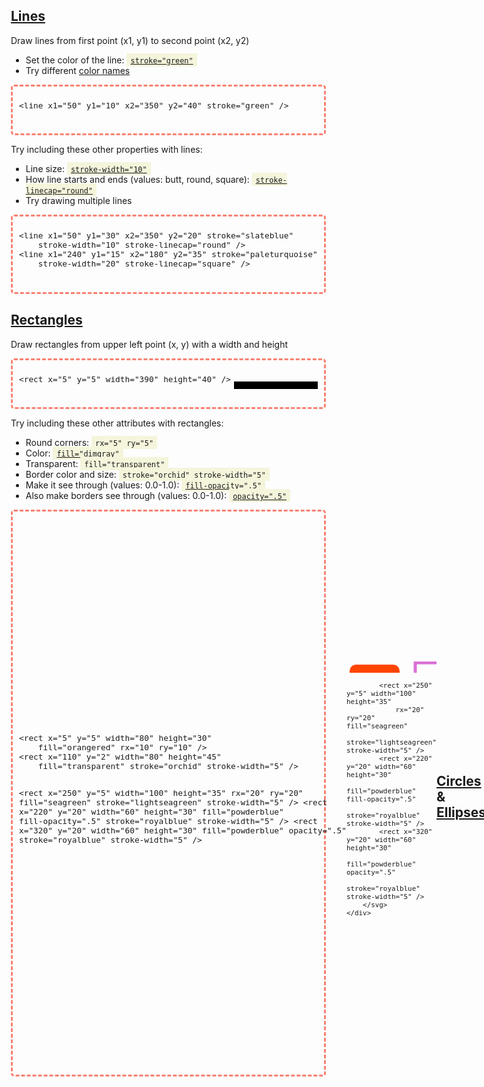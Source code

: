 
<link rel="stylesheet" href="tufte.css"/>
<style>
body {
    padding-left: 0 !important;
}
.content {
    display: flex;
    align-items: center;
    justify-content: space-evenly;
    border: 3px dashed salmon;
    border-radius: 5px;
    padding: 10px;
}
pre {
    font-size: .8rem;
}
.code {
    background-color: beige;
    padding: 2px 6px;
}
</style>

[Lines](https://developer.mozilla.org/en-US/docs/Web/SVG/Element/line)
-------

Draw lines from first point (x1, y1) to second point (x2, y2)

- Set the color of the line: <span class="code">[`stroke="green"`](https://developer.mozilla.org/en-US/docs/Web/SVG/Attribute/stroke)</span>
- Try different [color names](https://upload.wikimedia.org/wikipedia/commons/2/2b/SVG_Recognized_color_keyword_names.svg)

<div class="content">
    <div>
        <pre>
&lt;line x1="50" y1="10" x2="350" y2="40" stroke="green" /&gt;
        </pre>
    </div>
    <div>
        <svg width="400" height="50">
            <line x1="50" y1="10" x2="350" y2="40" stroke="green" />
        </svg>
    </div>
</div>


Try including these other properties with lines:

- Line size: <span class="code">[`stroke-width="10"`](https://developer.mozilla.org/en-US/docs/Web/SVG/Attribute/stroke-width)</span>
- How line starts and ends (values: butt, round, square): <span class="code">[`stroke-linecap="round"`](https://developer.mozilla.org/en-US/docs/Web/SVG/Attribute/stroke-linecap)</span>
- Try drawing multiple lines

<div class="content">
    <div>
        <pre>
&lt;line x1="50" y1="30" x2="350" y2="20" stroke="slateblue"
    stroke-width="10" stroke-linecap="round" /&gt;
&lt;line x1="240" y1="15" x2="180" y2="35" stroke="paleturquoise"
    stroke-width="20" stroke-linecap="square" /&gt;
        </pre>
    </div>
    <div>
        <svg width="400" height="50">
            <line x1="50" y1="30" x2="350" y2="20" stroke="slateblue"
                stroke-width="10" stroke-linecap="round" />
            <line x1="210" y1="15" x2="190" y2="35" stroke="paleturquoise"
                stroke-width="20" stroke-linecap="square" />
        </svg>
    </div>
</div>



[Rectangles](https://developer.mozilla.org/en-US/docs/Web/SVG/Element/rect)
-----------

Draw rectangles from upper left point (x, y) with a width and height

<div class="content">
    <div>
        <pre>
&lt;rect x="5" y="5" width="390" height="40" /&gt;
        </pre>
    </div>
    <div>
        <svg width="400" height="50">
            <rect x="5" y="5" width="390" height="40" />
        </svg>
    </div>
</div>

Try including these other attributes with rectangles:

- Round corners: <span class="code">`rx="5" ry="5"`</span>
- Color: <span class="code">[`fill="dimgray"`](https://developer.mozilla.org/en-US/docs/Web/SVG/Attribute/fill)</span>
- Transparent: <span class="code">`fill="transparent"`</span>
- Border color and size: <span class="code">`stroke="orchid" stroke-width="5"`</span>
- Make it see through (values: 0.0-1.0): <span class="code">[`fill-opacity=".5"`](https://developer.mozilla.org/en-US/docs/Web/SVG/Attribute/fill-opacity)</span>
- Also make borders see through (values: 0.0-1.0): <span class="code">[`opacity=".5"`](https://developer.mozilla.org/en-US/docs/Web/SVG/Attribute/opacity)</span>

<div class="content">
    <div>
        <pre>
&lt;rect x="5" y="5" width="80" height="30"
    fill="orangered" rx="10" ry="10" /&gt;
&lt;rect x="110" y="2" width="80" height="45"
    fill="transparent" stroke="orchid" stroke-width="5" /&gt;

&lt;rect x="250" y="5" width="100" height="35"
    rx="20" ry="20" fill="seagreen"
    stroke="lightseagreen" stroke-width="5" /&gt;
&lt;rect x="220" y="20" width="60" height="30"
    fill="powderblue" fill-opacity=".5"
    stroke="royalblue" stroke-width="5" /&gt;
&lt;rect x="320" y="20" width="60" height="30"
    fill="powderblue" opacity=".5"
    stroke="royalblue" stroke-width="5" /&gt;
        </pre>
    </div>
    <div>
        <svg width="400" height="50">
            <rect x="5" y="5" width="80" height="30"
                fill="orangered" rx="10" ry="10" />
            <rect x="110" y="2" width="80" height="45"
                fill="transparent" stroke="orchid" stroke-width="5" />

            <rect x="250" y="5" width="100" height="35"
                rx="20" ry="20" fill="seagreen"
                stroke="lightseagreen" stroke-width="5" />
            <rect x="220" y="20" width="60" height="30"
                fill="powderblue" fill-opacity=".5"
                stroke="royalblue" stroke-width="5" />
            <rect x="320" y="20" width="60" height="30"
                fill="powderblue" opacity=".5"
                stroke="royalblue" stroke-width="5" />
        </svg>
    </div>
</div>




[Circles](https://developer.mozilla.org/en-US/docs/Web/SVG/Element/circle) & [Ellipses](https://developer.mozilla.org/en-US/docs/Web/SVG/Element/ellipse)
---------

Draw circles at a point (cx, cy) with a radius

<div class="content">
    <div>
        <pre>
&lt;circle cx="200" cy="25" r="20" fill="yellow" /&gt;
        </pre>
    </div>
    <div>
        <svg width="400" height="50">
            <circle cx="200" cy="25" r="20" fill="yellow" />
        </svg>
    </div>
</div>

Draw ellipses at a point (cx, cy) with a both a vertical and horizontal radius (rx, ry)

<div class="content">
    <div>
        <pre>
&lt;ellipse cx="200" cy="25" rx="50" ry="20" fill="greenyellow" /&gt;
        </pre>
    </div>
    <div>
        <svg width="400" height="50">
            <ellipse cx="200" cy="25" rx="50" ry="20" fill="greenyellow" />
        </svg>
    </div>
</div>

Try using the other attributes you learned with rectangles

<div class="content">
    <div>
        <pre>
&lt;circle cx="200" cy="50" r="40"
    fill="transparent" stroke="lavender" stroke-width="3"/&gt;
&lt;ellipse cx="200" cy="50" rx="40" ry="15"
    fill="transparent" stroke="lavender" stroke-width="3"/&gt;
        </pre>
    </div>
    <div>
        <svg width="400" height="100">
            <circle cx="200" cy="50" r="40" stroke="lavender" fill="transparent" stroke-width="3"/>
            <ellipse cx="200" cy="50" rx="40" ry="15" stroke="lavender" fill="transparent" stroke-width="3"/>
        </svg>
    </div>
</div>


[Text](https://developer.mozilla.org/en-US/docs/Web/SVG/Element/text)
------

Add text to images at the point (x, y)

<div class="content">
    <div>
        <pre>
&lt;text x="20" y="40" font-size="25" &gt;
    Let it snow, let it snow, let it snow!
&lt;/text&gt;
        </pre>
    </div>
    <div>
        <svg width="400" height="50">
            <text x="20" y="40" font-size="25">
                Let it snow, let it snow, let it snow!
            </text>
        </svg>
    </div>
</div>

Try including these other attributes with text:

- Stretch text to a length: <span class="code">[`textLength="300"`](https://developer.mozilla.org/en-US/docs/Web/SVG/Attribute/textLength)</span>
- Change how text stretches (values: spacing, spacingAndGlyphs): <span class="code">[`lengthAdjust="spacing"`](https://developer.mozilla.org/en-US/docs/Web/SVG/Attribute/lengthAdjust)</span>
- Rotate the text: <span class="code">[`rotate="10"`](https://developer.mozilla.org/en-US/docs/Web/SVG/Attribute/rotate)</span>

<div class="content">
    <div>
        <pre>
&lt;text x="0" y="20" font-size="25"
    textLength="300" lengthAdjust="spacing"&gt;
    Let it snow!
&lt;/text&gt;
&lt;text x="0" y="60" font-size="25"
    textLength="300" lengthAdjust="spacingAndGlyphs"&gt;
    Let it snow!
&lt;/text&gt;
&lt;text x="20" y="100" font-size="25"
    textLength="300" lengthAdjust="spacing"
    rotate="-90"&gt;
    Let it snow!
&lt;/text&gt;
        </pre>
    </div>
    <div>
        <svg width="400" height="120">
            <text x="0" y="20" font-size="25"
                textLength="300" lengthAdjust="spacing">
                Let it snow!
            </text>
            <text x="0" y="60" font-size="25"
                textLength="300" lengthAdjust="spacingAndGlyphs">
                Let it snow!
            </text>
            <text x="20" y="100" font-size="25"
                textLength="300" lengthAdjust="spacing"
                rotate="-90">
                Let it snow!
            </text>
        </svg>
    </div>
</div>

Try using the other attributes you've learned

<div class="content">
    <div>
        <pre>
&lt;text x="20" y="40" font-size="45"
    textLength="300" rotate="5"
    fill="transparent" stroke="plum" stroke-width="2"&gt;
    Let it snow!
&lt;/text&gt;
        </pre>
    </div>
    <div>
        <svg width="400" height="50">
            <text x="20" y="40" font-size="45"
                textLength="300" rotate="5"
                fill="transparent" stroke="plum" stroke-width="2">
                Let it snow!
            </text>
        </svg>
    </div>
</div>

[Transform](https://developer.mozilla.org/en-US/docs/Web/SVG/Attribute/transform)
-----------

translate

<div class="content">
    <div>
        <pre>
            &lt;rect x="100" y="30" width="60" height="40"
                fill="pink" /&gt;
            &lt;rect x="100" y="30" width="60" height="40"
                fill="mediumvioletred" fill-opacity=".8"
                transform="translate(10 10)" /&gt;
        </pre>
    </div>
    <div>
        <svg width="400" height="100" >
            <rect x="100" y="30" width="60" height="40"
                fill="pink" />
            <rect x="100" y="30" width="60" height="40"
                fill="mediumvioletred" fill-opacity=".8"
                transform="translate(10 10)" />
        </svg>
    </div>
</div>

Scale, but have to adjust position

<div class="content">
    <div>
        <pre>
            &lt;rect x="100" y="30" width="60" height="40"
                fill="pink" /&gt;
            &lt;rect x="55" y="20" width="60" height="40"
                fill="mediumvioletred" fill-opacity=".8"
                transform="scale(2 2)" /&gt;
        </pre>
    </div>
    <div>
        <svg width="400" height="100" >
            <rect x="100" y="30" width="60" height="40"
                fill="pink" />
            <rect x="55" y="20" width="60" height="40"
                fill="mediumvioletred" fill-opacity=".8"
                transform="scale(2 2)" />
        </svg>
    </div>
</div>

Use translate and scale so you don't have to adjust

<div class="content">
    <div>
        <pre>
            &lt;rect x="100" y="30" width="60" height="40"
                fill="pink" /&gt;
            &lt;rect x="0" y="0" width="60" height="40"
                fill="mediumvioletred" fill-opacity=".8"
                transform="translate(110 40) scale(2 2)" /&gt;
        </pre>
    </div>
    <div>
        <svg width="400" height="100" >
            <rect x="100" y="30" width="60" height="40"
                fill="pink" />
            <rect x="0" y="0" width="60" height="40"
                fill="mediumvioletred" fill-opacity=".8"
                transform="translate(110 40) scale(2 2)" />
        </svg>
    </div>
</div>

rotate

<div class="content">
    <div>
        <pre>
            &lt;rect x="100" y="30" width="60" height="40"
                fill="pink" /&gt;
            &lt;rect x="100" y="30" width="60" height="40"
                fill="mediumvioletred" fill-opacity=".8"
                transform="rotate(45 100 30)" /&gt;
        </pre>
    </div>
    <div>
        <svg width="400" height="100" >
            <rect x="100" y="30" width="60" height="40"
                fill="pink" />
            <rect x="100" y="30" width="60" height="40"
                fill="mediumvioletred" fill-opacity=".8"
                transform="rotate(45 100 30)" />
        </svg>
    </div>
</div>

skewX skewY

<div class="content">
    <div>
        <pre>
            &lt;rect x="10" y="10" width="60" height="40"
                fill="pink" /&gt;
            &lt;rect x="0" y="0" width="60" height="40"
                fill="mediumvioletred" fill-opacity=".8"
                transform="translate(20 20) skewX(10)" /&gt;

            &lt;rect x="100" y="10" width="60" height="40"
                fill="pink" /&gt;
            &lt;rect x="0" y="0" width="60" height="40"
                fill="mediumvioletred" fill-opacity=".8"
                transform="translate(110 20) skewY(10)" /&gt;

            &lt;rect x="200" y="10" width="60" height="40"
                fill="pink" /&gt;
            &lt;rect x="0" y="0" width="60" height="40"
                fill="mediumvioletred" fill-opacity=".8"
                transform="translate(210 20) skewX(10) skewY(10)" /&gt;
        </pre>
    </div>
    <div>
        <svg width="400" height="100" >
            <rect x="10" y="10" width="60" height="40"
                fill="pink" />
            <rect x="0" y="0" width="60" height="40"
                fill="mediumvioletred" fill-opacity=".8"
                transform="translate(20 20) skewX(10)" />

            <rect x="100" y="10" width="60" height="40"
            fill="pink" />
            <rect x="0" y="0" width="60" height="40"
                fill="mediumvioletred" fill-opacity=".8"
                transform="translate(110 20) skewY(10)" />

            <rect x="200" y="10" width="60" height="40"
                fill="pink" />
            <rect x="0" y="0" width="60" height="40"
                fill="mediumvioletred" fill-opacity=".8"
                transform="translate(210 20) skewX(10) skewY(10)" />
        </svg>
    </div>
</div>


[Animation](https://developer.mozilla.org/en-US/docs/Web/SVG/Element/animateTransform)
-----------

Animate property: width

<div class="content">
    <div>
        <pre>
          &lt;rect x="100" y="10" width="100" height="50" fill="aliceblue" &gt;
            &lt;animate 
              attributeName="width"
              from="100" to="150"
              dur="3s"
              repeatCount="indefinite" /&gt;
          &lt;/rect&gt;
        </pre>
    </div>
    <div>
        <svg width="400" height="100" >
          <rect x="100" y="10" width="100" height="50" fill="aliceblue" >
            <animate 
              attributeName="width"
              from="100" to="150"
              dur="3s"
              repeatCount="indefinite" />
          </rect>
        </svg>
    </div>
</div>

Multiple animation properties

<div class="content">
    <div>
        <pre>
          &lt;rect x="100" y="10" width="100" height="50" fill="aliceblue" &gt;
            &lt;animate 
              attributeName="width"
              from="150" to="0"
              dur="3s"
              repeatCount="indefinite" /&gt;
            &lt;animate 
              attributeName="height"
              from="0" to="50"
              dur="3s"
              repeatCount="indefinite" /&gt;
          &lt;/rect&gt;
        </pre>
    </div>
    <div>
        <svg width="400" height="100" >
          <rect x="100" y="10" width="100" height="50" fill="aliceblue" >
            <animate 
              attributeName="width"
              from="150" to="0"
              dur="3s"
              repeatCount="indefinite" />
            <animate 
              attributeName="height"
              from="0" to="50"
              dur="3s"
              repeatCount="indefinite" />
          </rect>
        </svg>
    </div>
</div>

Move an item from one location to another and have the movement occur over a length of time.
The type of movement we will perform is called `translate`. We will tell the animation what
point to begin, `from`, where to end, `to` and the number of seconds, `dur`, for it to take.

- Begin: <span class="code">[`from="50 0"`](https://developer.mozilla.org/en-US/docs/Web/SVG/Attribute/from)</span>
- End: <span class="code">[`to="200 0"`](https://developer.mozilla.org/en-US/docs/Web/SVG/Attribute/to)</span>
- How long: <span class="code">[`dur="10s"`](https://developer.mozilla.org/en-US/docs/Web/SVG/Attribute/dur)</span>
- How many times to perform the animation: <span class="code">[`repeatCount="indefinite"`](https://developer.mozilla.org/en-US/docs/Web/SVG/Attribute/repeatCount)</span>

<div class="content">
    <div>
        <pre>
&lt;circle cx="50" cy="25" r="20" fill="yellow"&gt;
    &lt;animateTransform attributeName="transform"
        type="translate"
        from="50 0"
        to="200 0"
        dur="10s"
        repeatCount="indefinite" /&gt;
&lt;/circle&gt;
        </pre>
    </div>
    <div>
        <svg width="400" height="50">
            <circle cx="50" cy="25" r="20" fill="yellow">
                <animateTransform attributeName="transform"
                    type="translate"
                    from="50 0"
                    to="200 0"
                    dur="10s"
                    repeatCount="indefinite" />
            </circle>
        </svg>
    </div>
</div>


Rotate:

<div class="content">
    <div>
        <pre>
            &lt;rect x="100" y="30" width="60" height="40" fill="indigo"&gt;
                &lt;animateTransform attributeName="transform"
                    type="rotate"
                    dur="10s"
                    from="0 130 50"
                    to="360 130 50"
                    repeatCount="indefinite" /&gt;
            &lt;/rect&gt;
        </pre>
    </div>
    <div>
        <svg width="400" height="100" >
            <rect x="100" y="30" width="60" height="40" fill="indigo">
                <animateTransform attributeName="transform"
                    type="rotate"
                    dur="10s"
                    from="0 130 50"
                    to="360 130 50"
                    repeatCount="indefinite" />
            </rect>
        </svg>
    </div>
</div>

Scale:

<div class="content">
    <div>
        <pre>
            &lt;circle cx="0" cy="0" r="20" fill="deeppink" transform="translate(100 50)"&gt;
                &lt;animateTransform attributeName="transform"
                    type="scale"
                    additive="sum"
                    dur="3s"
                    from=".5 .5"
                    to="2 2"
                    repeatCount="indefinite" /&gt;
            &lt;/circle&gt;
        </pre>
    </div>
    <div>
        <svg width="400" height="100" >
            <circle cx="0" cy="0" r="20" fill="deeppink" transform="translate(100 50)">
                <animateTransform attributeName="transform"
                    type="scale"
                    additive="sum"
                    dur="3s"
                    from=".5 .5"
                    to="2 2"
                    repeatCount="indefinite" />
            </circle>
        </svg>
    </div>
</div>


[Polygon](https://developer.mozilla.org/en-US/docs/Web/SVG/Element/polygon)
---------

Straight lines

<div class="content">
    <div>
        <pre>
            &lt;polygon
                points="100 20 200 90 300 50 200 0"
                fill="orange" /&gt;
        </pre>
    </div>
    <div>
        <svg width="400" height="100" >
            <polygon
                points="100 20 200 90 300 50 200 0"
                fill="orange" />
        </svg>
    </div>
</div>

Complex

<div class="content">
    <div>
        <pre>
            &lt;polygon
                points="100 50 130 100 180 60 220 80 300 50 220 20 180 40 130 0"
                fill="paleturquoise" /&gt;
        </pre>
    </div>
    <div>
        <svg width="400" height="100" >
            <polygon
                points="100 50 130 100 180 60 220 80 300 50 220 20 180 40 130 0"
                fill="paleturquoise" />
        </svg>
    </div>
</div>

Combine with transform

<div class="content">
    <div>
        <pre>
            &lt;polygon
                points="0 50 30 100 80 60 120 80 200 50 120 20 80 40 30 0"
                fill="paleturquoise"
                transform="translate(200 0) rotate(90)" /&gt;
        </pre>
    </div>
    <div>
        <svg width="400" height="200" >
            <polygon
                points="0 50 30 100 80 60 120 80 200 50 120 20 80 40 30 0"
                fill="paleturquoise"
                transform="translate(200 0) rotate(90)" />
        </svg>
    </div>
</div>



Gradients
---------

### [Linear](https://developer.mozilla.org/en-US/docs/Web/SVG/Element/linearGradient) ###

Offset: where it stops being a pure color. So 98% is the transition area.

<div class="content">
    <div>
        <pre>
            &lt;defs&gt;
                &lt;linearGradient id="NoBlur"&gt;
                    &lt;stop offset="50%" stop-color="darkblue"/&gt;
                    &lt;stop offset="50%" stop-color="deepskyblue"/&gt;
                &lt;/linearGradient&gt;
                &lt;linearGradient id="Blur"&gt;
                    &lt;stop offset="0%" stop-color="darkblue"/&gt;
                    &lt;stop offset="100%" stop-color="deepskyblue"/&gt;
                &lt;/linearGradient&gt;
                &lt;linearGradient id="MultiBlur"&gt;
                    &lt;stop offset="0%" stop-color="darkblue"/&gt;
                    &lt;stop offset="50%" stop-color="dodgerblue"/&gt;
                    &lt;stop offset="100%" stop-color="deepskyblue"/&gt;
                &lt;/linearGradient&gt;
            &lt;/defs&gt;

            &lt;rect x="0" y="0" width="150" height="100"
                fill="url(#NoBlur)"/&gt;
            &lt;rect x="150" y="0" width="150" height="100"
                fill="url(#Blur)"/&gt;
            &lt;rect x="300" y="0" width="150" height="100"
                fill="url(#MultiBlur)"/&gt;
        </pre>
    </div>
    <div>
        <svg width="450" height="100" >
            <defs>
                <linearGradient id="NoBlur">
                    <stop offset="50%" stop-color="darkblue"/>
                    <stop offset="50%" stop-color="deepskyblue"/>
                </linearGradient>
                <linearGradient id="Blur">
                    <stop offset="0%" stop-color="darkblue"/>
                    <stop offset="100%" stop-color="deepskyblue"/>
                </linearGradient>
                <linearGradient id="MultiBlur">
                    <stop offset="0%" stop-color="darkblue"/>
                    <stop offset="50%" stop-color="dodgerblue"/>
                    <stop offset="100%" stop-color="deepskyblue"/>
                </linearGradient>
            </defs>

            <rect x="0" y="0" width="150" height="100"
                fill="url(#NoBlur)"/>
            <rect x="150" y="0" width="150" height="100"
                fill="url(#Blur)"/>
            <rect x="300" y="0" width="150" height="100"
                fill="url(#MultiBlur)"/>
        </svg>
    </div>
</div>

Can't reuse ids

<div class="content">
    <div>
        <pre>
            &lt;defs&gt;
                &lt;linearGradient id="CornerBlur" x1="0" y1="0" x2="1" y2="1"&gt;
                    &lt;stop offset="0%" stop-color="darkblue"/&gt;
                    &lt;stop offset="100%" stop-color="deepskyblue"/&gt;
                &lt;/linearGradient&gt;
                &lt;linearGradient id="CornerBlurReverse" x1="0" y1="1" x2="1" y2=".5"&gt;
                    &lt;stop offset="0%" stop-color="deepskyblue"/&gt;
                    &lt;stop offset="100%" stop-color="darkblue"/&gt;
                &lt;/linearGradient&gt;
            &lt;/defs&gt;

            &lt;rect x="0" y="0" width="200" height="100"
                fill="url(#CornerBlur)"/&gt;
            &lt;rect x="200" y="0" width="200" height="100"
                fill="url(#CornerBlurReverse)"/&gt;
        </pre>
    </div>
    <div>
        <svg width="400" height="100" >
            <defs>
                <linearGradient id="CornerBlur" x1="0" y1="0" x2="1" y2="1">
                    <stop offset="0%" stop-color="darkblue"/>
                    <stop offset="100%" stop-color="deepskyblue"/>
                </linearGradient>
                <linearGradient id="CornerBlurReverse" x1="0" y1="1" x2="1" y2=".5">
                    <stop offset="0%" stop-color="deepskyblue"/>
                    <stop offset="100%" stop-color="darkblue"/>
                </linearGradient>
            </defs>

            <rect x="0" y="0" width="200" height="100"
                fill="url(#CornerBlur)"/>
            <rect x="200" y="0" width="200" height="100"
                fill="url(#CornerBlurReverse)"/>
        </svg>
    </div>
</div>

### [Radial](https://developer.mozilla.org/en-US/docs/Web/SVG/Element/radialGradient) ###

same

<div class="content">
    <div>
        <pre>
            &lt;defs&gt;
                &lt;radialGradient id="RadialGradient1"&gt;
                    &lt;stop offset="0%" stop-color="orchid"/&gt;
                    &lt;stop offset="100%" stop-color="mediumorchid"/&gt;
                &lt;/radialGradient&gt;
                &lt;radialGradient id="RadialGradient2"&gt;
                    &lt;stop offset="0%" stop-color="violet"/&gt;
                    &lt;stop offset="50%" stop-color="orchid" /&gt;
                    &lt;stop offset="100%" stop-color="mediumorchid"/&gt;
                &lt;/radialGradient&gt;
                &lt;radialGradient id="RadialGradient3"&gt;
                    &lt;stop offset="0%" stop-color="violet" stop-opacity=".8"/&gt;
                    &lt;stop offset="50%" stop-color="orchid" stop-opacity=".9"/&gt;
                    &lt;stop offset="100%" stop-color="mediumorchid" stop-opacity=".95"/&gt;
                &lt;/radialGradient&gt;
            &lt;/defs&gt;

            &lt;circle cx="50" cy="50" r="40"
                fill="url(#RadialGradient1)" /&gt;
            &lt;circle cx="150" cy="50" r="40"
                fill="url(#RadialGradient2)" /&gt;
            &lt;circle cx="250" cy="50" r="40"
                fill="url(#RadialGradient3)" /&gt;
        </pre>
    </div>
    <div>
        <svg width="400" height="100" >
            <defs>
                <radialGradient id="RadialGradient1">
                    <stop offset="0%" stop-color="orchid"/>
                    <stop offset="100%" stop-color="mediumorchid"/>
                </radialGradient>
                <radialGradient id="RadialGradient2">
                    <stop offset="0%" stop-color="violet"/>
                    <stop offset="50%" stop-color="orchid" />
                    <stop offset="100%" stop-color="mediumorchid"/>
                </radialGradient>
                <radialGradient id="RadialGradient3">
                    <stop offset="0%" stop-color="violet" stop-opacity=".8"/>
                    <stop offset="50%" stop-color="orchid" stop-opacity=".9"/>
                    <stop offset="100%" stop-color="mediumorchid" stop-opacity=".95"/>
                </radialGradient>
            </defs>

            <circle cx="50" cy="50" r="40"
                fill="url(#RadialGradient1)" />
            <circle cx="150" cy="50" r="40"
                fill="url(#RadialGradient2)" />
            <circle cx="250" cy="50" r="40"
                fill="url(#RadialGradient3)" />
        </svg>
    </div>
</div>

Change location of

<div class="content">
    <div>
        <pre>
            &lt;defs&gt;
                &lt;radialGradient id="Gradient1" r=".3"&gt;
                    &lt;stop offset="10%" stop-color="orangered"/&gt;
                    &lt;stop offset="100%" stop-color="lightgoldenrodyellow"/&gt;
                &lt;/radialGradient&gt;
                &lt;radialGradient id="Gradient2" r=".3" cx=".3" cy=".7"&gt;
                    &lt;stop offset="10%" stop-color="orangered"/&gt;
                    &lt;stop offset="100%" stop-color="lightgoldenrodyellow"/&gt;
                &lt;/radialGradient&gt;
                &lt;radialGradient id="Gradient3" r=".3" cx=".3" cy=".7" fx=".35" fy=".6"&gt;
                    &lt;stop offset="10%" stop-color="orangered"/&gt;
                    &lt;stop offset="100%" stop-color="lightgoldenrodyellow"/&gt;
                &lt;/radialGradient&gt;
            &lt;/defs&gt;

            &lt;rect x="0" y="0" width="100" height="100"
                fill="url(#Gradient1)" /&gt;
            &lt;rect x="100" y="0" width="100" height="100"
                fill="url(#Gradient2)" /&gt;
            &lt;rect x="200" y="0" width="100" height="100"
                fill="url(#Gradient3)" /&gt;
        </pre>
    </div>
    <div>
        <svg width="300" height="100" >
            <defs>
                <radialGradient id="Gradient1" r=".3">
                    <stop offset="10%" stop-color="orangered"/>
                    <stop offset="100%" stop-color="lightgoldenrodyellow"/>
                </radialGradient>
                <radialGradient id="Gradient2" r=".3" cx=".3" cy=".7">
                    <stop offset="10%" stop-color="orangered"/>
                    <stop offset="100%" stop-color="lightgoldenrodyellow"/>
                </radialGradient>
                <radialGradient id="Gradient3" r=".3" cx=".3" cy=".7" fx=".35" fy=".6">
                    <stop offset="10%" stop-color="orangered"/>
                    <stop offset="100%" stop-color="lightgoldenrodyellow"/>
                </radialGradient>
            </defs>

            <rect x="0" y="0" width="100" height="100"
                fill="url(#Gradient1)" />
            <rect x="100" y="0" width="100" height="100"
                fill="url(#Gradient2)" />
            <rect x="200" y="0" width="100" height="100"
                fill="url(#Gradient3)" />
        </svg>
    </div>
</div>

Animation with gradient

<div class="content">
    <div>
        <pre>
            &lt;defs&gt;
                &lt;radialGradient id="AnimatedGradient"&gt;
                    &lt;stop offset="1%" stop-color="hotpink"/&gt;
                    &lt;stop offset="99%" stop-color="deeppink"/&gt;
                &lt;/radialGradient&gt;
            &lt;/defs&gt;

            &lt;circle fill="url(#AnimatedGradient)"
                cx="0" cy="0" r="30" transform="translate(100 75)"&gt;
                &lt;animateTransform attributeName="transform"
                    type="scale"
                    additive="sum"
                    dur="3s"
                    from=".5 .5"
                    to="2 2"
                    repeatCount="indefinite" /&gt;
            &lt;/circle&gt;
        </pre>
    </div>
    <div>
        <svg width="400" height="150" >
            <defs>
                <radialGradient id="AnimatedGradient">
                    <stop offset="1%" stop-color="hotpink"/>
                    <stop offset="99%" stop-color="deeppink"/>
                </radialGradient>
            </defs>

            <circle fill="url(#AnimatedGradient)"
                cx="0" cy="0" r="30" transform="translate(100 75)">
                <animateTransform attributeName="transform"
                    type="scale"
                    additive="sum"
                    dur="3s"
                    from=".5 .5"
                    to="2 2"
                    repeatCount="indefinite" />
            </circle>
        </svg>
    </div>
</div>

Polygon with gradient

<div class="content">
    <div>
        <pre>
            &lt;defs&gt;
                &lt;radialGradient id="PolygonGradient"
                    r=".7" cx=".2" &gt;
                    &lt;stop offset="1%" stop-color="paleturquoise"/&gt;
                    &lt;stop offset="99%" stop-color="deepskyblue"/&gt;
                &lt;/radialGradient&gt;
            &lt;/defs&gt;

            &lt;polygon
                points="0 50 30 100 80 60 120 80 200 50 120 20 80 40 30 0"
                fill="url(#PolygonGradient)"
                transform="translate(200 0) rotate(90)" /&gt;
        </pre>
    </div>
    <div>
        <svg width="400" height="200" >
            <defs>
                <radialGradient id="PolygonGradient"
                    r=".7" cx=".2" >
                    <stop offset="1%" stop-color="paleturquoise"/>
                    <stop offset="99%" stop-color="deepskyblue"/>
                </radialGradient>
            </defs>

            <polygon
                points="0 50 30 100 80 60 120 80 200 50 120 20 80 40 30 0"
                fill="url(#PolygonGradient)"
                transform="translate(200 0) rotate(90)" />
        </svg>
    </div>
</div>

[Filters](https://developer.mozilla.org/en-US/docs/Web/SVG/Element/filter)
---------

SourceGraphic

<div class="content">
    <div>
        <pre>
            &lt;filter id="SameBlur"&gt;
                &lt;feGaussianBlur in="SourceGraphic" stdDeviation="5" /&gt;
            &lt;/filter&gt;
            &lt;filter id="DifferingBlur"&gt;
                &lt;feGaussianBlur in="SourceGraphic" stdDeviation="5 0" /&gt;
            &lt;/filter&gt;
            &lt;circle cx="50" cy="75" r="40" fill="springgreen"/&gt;
            &lt;circle cx="150" cy="75" r="40" fill="springgreen"
                filter="url(#SameBlur)"/&gt;
            &lt;circle cx="250" cy="75" r="40" fill="springgreen"
                filter="url(#DifferingBlur)"/&gt;
        </pre>
    </div>
    <div>
        <svg width="400" height="150" >
            <filter id="SameBlur">
                <feGaussianBlur in="SourceGraphic" stdDeviation="5" />
            </filter>
            <filter id="DifferingBlur">
                <feGaussianBlur in="SourceGraphic" stdDeviation="5 0" />
            </filter>
            <circle cx="50" cy="75" r="40" fill="springgreen"/>
            <circle cx="150" cy="75" r="40" fill="springgreen"
                filter="url(#SameBlur)"/>
            <circle cx="250" cy="75" r="40" fill="springgreen"
                filter="url(#DifferingBlur)"/>
        </svg>
    </div>
</div>

Drop shadow

<div class="content">
    <div>
        <pre>
            &lt;defs&gt;
                &lt;filter id="DropShadow" x="0" y="0" width="150%" height="150%"&gt;
                    &lt;feOffset result="offsetOut" in="SourceAlpha" dx="8" dy="8" /&gt;
                    &lt;feGaussianBlur result="blurOut" in="offsetOut" stdDeviation="6" /&gt;
                    &lt;feBlend in="SourceGraphic" in2="blurOut" mode="normal" /&gt;
                &lt;/filter&gt;
            &lt;/defs&gt;
 
            &lt;rect width="90" height="90" rx="5" ry="5"
                fill="darkcyan"
                filter="url(#DropShadow)" /&gt;
        </pre>
    </div>
    <div>
        <svg width="200" height="150">
            <defs>
                <filter id="DropShadow" x="0" y="0" width="150%" height="150%">
                    <feOffset result="offsetOut" in="SourceAlpha" dx="8" dy="8" />
                    <feGaussianBlur result="blurOut" in="offsetOut" stdDeviation="6" />
                    <feBlend in="SourceGraphic" in2="blurOut" mode="normal" />
                </filter>
            </defs>
 
            <rect width="90" height="90" rx="5" ry="5"
                fill="darkcyan"
                filter="url(#DropShadow)" />
       </svg> 
    </div>
</div>

[Groups](https://developer.mozilla.org/en-US/docs/Web/SVG/Element/g) and [Use](https://developer.mozilla.org/en-US/docs/Web/SVG/Element/use)
--------

Grouping

<div class="content">
    <div>
        <pre>
            &lt;g fill="gold" transform="rotate(25) translate(40 0)"&gt;
                &lt;circle cx="20" cy="15" r="8" /&gt;
                &lt;circle cx="37" cy="15" r="6" /&gt;
                &lt;circle cx="50" cy="15" r="4" /&gt;
                &lt;circle cx="60" cy="15" r="2" /&gt;
            &lt;/g&gt;
        </pre>
    </div>
    <div>
        <svg width="400" height="75">
            <g fill="gold" transform="rotate(25) translate(40 0)">
                <circle cx="20" cy="15" r="8" />
                <circle cx="37" cy="15" r="6" />
                <circle cx="50" cy="15" r="4" />
                <circle cx="60" cy="15" r="2" />
            </g>
        </svg>
    </div>
</div>

Using

<div class="content">
    <div>
        <pre>
            &lt;def&gt;
                &lt;g id="DotsTransformed" fill="gold"&gt;
                    &lt;circle r="8" /&gt;
                    &lt;circle r="6" transform="translate(17 0)" /&gt;
                    &lt;circle r="4" transform="translate(30 0)" /&gt;
                    &lt;circle r="2" transform="translate(40 0)" /&gt;
                &lt;/g&gt;
            &lt;/def&gt;
            &lt;use href="#DotsTransformed" transform="translate(50 20) rotate(20)"/&gt;
            &lt;use href="#DotsTransformed" transform="translate(140 20) rotate(160)"/&gt;
        </pre>
    </div>
    <div>
        <svg width="400" height="150">
            <def>
                <g id="DotsTransformed" fill="gold">
                    <circle r="8" />
                    <circle r="6" transform="translate(17 0)" />
                    <circle r="4" transform="translate(30 0)" />
                    <circle r="2" transform="translate(40 0)" />
                </g>
            </def>
            <use href="#DotsTransformed" transform="translate(50 20) rotate(20)"/>
            <use href="#DotsTransformed" transform="translate(140 20) rotate(160)"/>
        </svg>
    </div>
</div>


[Paths and Archs](https://developer.mozilla.org/en-US/docs/Web/SVG/Tutorial/Paths)
-----------------

M: absolute move to
h: relative horizontal
v: relative vertical
Z: connect end to start

<div class="content">
    <div>
        <pre>
            &lt;path
                d="M10 10 h 80 v 80 h -80 Z"
                fill="transparent"
                stroke="royalblue" stroke-width="10"/&gt;
        </pre>
    </div>
    <div>
        <svg width="200" height="100">
            <path
                d="M10 10 h 80 v 80 h -80 Z"
                fill="transparent"
                stroke="royalblue" stroke-width="10"/>
        </svg>
    </div>
</div>

a: arch (a rx ry x-axis-rotation large-arc-flag sweep-flag dx dy)
two ellipses that can connect any two points
long either of those circles there are two possible paths that you can take to connect the points, so in any situation there are four possible arcs available.


<div class="content">
    <div>
        <pre>
            &lt;path
                d="M10 10 a 1 1 0 0 0 100 0"
                fill="cadetblue" stroke="cadetblue" /&gt;
            &lt;path
                d="M120 10 a 5 1 0 0 0 100 0"
                fill="lightseagreen" stroke="lightseagreen" /&gt;
            &lt;path
                d="M240 10 a 1 2 0 0 0 100 0"
                fill="mediumseagreen" stroke="mediumseagreen" /&gt;
        </pre>
    </div>
    <div>
        <svg width="400" height="150">
            <path
                d="M10 10 a 1 1 0 0 0 100 0"
                fill="cadetblue" stroke="cadetblue" />
            <path
                d="M120 10 a 5 1 0 0 0 100 0"
                fill="lightseagreen" stroke="lightseagreen" />
            <path
                d="M240 10 a 1 2 0 0 0 100 0"
                fill="mediumseagreen" stroke="mediumseagreen" />
        </svg>
    </div>
</div>

Set a different y ending position

<div class="content">
    <div>
        <pre>
            &lt;path
                d="M10 10 a 1 1 0 0 0 100 20"
                fill="fuchsia" stroke="fuchsia" /&gt;
            &lt;path
                d="M150 10 a 5 1 0 0 0 100 20"
                fill="deeppink" stroke="deeppink" /&gt;
            &lt;path
                d="M270 10 a 1 2 0 0 0 100 20"
                fill="mediumvioletred" stroke="mediumvioletred" /&gt;
        </pre>
    </div>
    <div>
        <svg width="400" height="150">
            <path
                d="M10 10 a 1 1 0 0 0 100 20"
                fill="fuchsia" stroke="fuchsia" />
            <path
                d="M150 10 a 5 1 0 0 0 100 20"
                fill="deeppink" stroke="deeppink" />
            <path
                d="M270 10 a 1 2 0 0 0 100 20"
                fill="mediumvioletred" stroke="mediumvioletred" />
        </svg>
    </div>
</div>


The third parameter describes the rotation of the arc

<div class="content">
    <div>
        <pre>
            &lt;path
                d="M30 0 a 2 1 0 0 0 100 0"
                fill="coral" stroke="coral" /&gt;
            &lt;path
                d="M150 0 a 2 1 22 0 0 100 0"
                fill="orange" stroke="orange" /&gt;
            &lt;path
                d="M280 0 a 2 1 45 0 0 100 0"
                fill="darkorange" stroke="darkorange" /&gt;
            &lt;path
                d="M410 0 a 2 1 57 0 0 100 0"
                fill="tomato" stroke="tomato" /&gt;
            &lt;path
                d="M540 0 a 2 1 90 0 0 100 0"
                fill="orangered" stroke="orangered" /&gt;
        </pre>
    </div>
    <div>
        <svg width="650" height="110">
            <path
                d="M30 0 a 2 1 0 0 0 100 0"
                fill="coral" stroke="coral" />
            <path
                d="M150 0 a 2 1 22 0 0 100 0"
                fill="orange" stroke="orange" />
            <path
                d="M280 0 a 2 1 45 0 0 100 0"
                fill="darkorange" stroke="darkorange" />
            <path
                d="M410 0 a 2 1 57 0 0 100 0"
                fill="tomato" stroke="tomato" />
            <path
                d="M540 0 a 2 1 90 0 0 100 0"
                fill="orangered" stroke="orangered" />
        </svg>
    </div>
</div>

The second argument is the sweep-flag. It determines if the arc should begin moving at positive angles or negative ones, which essentially picks which of the two circles you will travel around. 

It simply determines if the arc should be greater than or less than 180 degrees; in the end, this flag determines which direction the arc will travel around a given circle.

<div class="content">
    <div>
        <pre>
            &lt;path
                d="M10 110 a 60 60 0 0 0 100 0"
                fill="aqua" stroke="aqua" /&gt;
            &lt;path
                d="M120 110 a 60 60 0 0 1 100 0"
                fill="aquamarine" stroke="aquamarine" /&gt;
            &lt;path
                d="M230 110 a 60 60 0 1 0 100 0"
                fill="palegreen" stroke="palegreen" /&gt;
            &lt;path
                d="M340 110 a 60 60 0 1 1 100 0"
                fill="greenyellow" stroke="greenyellow" /&gt;
        </pre>
    </div>
    <div>
        <svg width="460" height="210">
            <path
                d="M10 110 a 60 60 0 0 0 100 0"
                fill="aqua" stroke="aqua" />
            <path
                d="M120 110 a 60 60 0 0 1 100 0"
                fill="aquamarine" stroke="aquamarine" />
            <path
                d="M230 110 a 60 60 0 1 0 100 0"
                fill="palegreen" stroke="palegreen" />
            <path
                d="M340 110 a 60 60 0 1 1 100 0"
                fill="greenyellow" stroke="greenyellow" />
        </svg>
    </div>
</div>


[View box](https://developer.mozilla.org/en-US/docs/Web/SVG/Attribute/viewBox)
----------

Zooming


<div class="content">
    <div>
        <pre>
            &lt;svg width="150" height="150" viewBox="0 0 150 150"&gt;
                &lt;rect width="200%" height="200%" fill="lightsteelblue"/&gt;
                &lt;rect x="5" y="5" rx="5" ry="5"
                    width="75" height="75"
                    fill="springgreen"/&gt;
                &lt;circle cx="100" cy="100" r="25"
                    fill="greenyellow" /&gt;
            &lt;/svg&gt;
            &lt;svg width="150" height="150" viewBox="0 0 100 100" &gt;
                &lt;rect width="200%" height="200%" fill="lightsteelblue"/&gt;
                &lt;rect x="5" y="5" rx="5" ry="5"
                    width="75" height="75"
                    fill="springgreen"/&gt;
                &lt;circle cx="100" cy="100" r="25"
                    fill="greenyellow" /&gt;
            &lt;/svg&gt;
            &lt;svg width="150" height="150" viewBox="0 0 200 200" &gt;
                &lt;rect width="200%" height="200%" fill="lightsteelblue"/&gt;
                &lt;rect x="5" y="5" rx="5" ry="5"
                    width="75" height="75"
                    fill="springgreen"/&gt;
                &lt;circle cx="100" cy="100" r="25"
                    fill="greenyellow" /&gt;
            &lt;/svg&gt;
        </pre>
    </div>
    <div>
        <svg width="150" height="150" viewBox="0 0 150 150">
            <rect width="200%" height="200%" fill="lightsteelblue"/>
            <rect x="5" y="5" rx="5" ry="5"
                width="75" height="75"
                fill="springgreen"/>
            <circle cx="100" cy="100" r="25"
                fill="greenyellow" />
        </svg>
        <svg width="150" height="150" viewBox="0 0 100 100" >
            <rect width="200%" height="200%" fill="lightsteelblue"/>
            <rect x="5" y="5" rx="5" ry="5"
                width="75" height="75"
                fill="springgreen"/>
            <circle cx="100" cy="100" r="25"
                fill="greenyellow" />
        </svg>
        <svg width="150" height="150" viewBox="0 0 200 200" >
            <rect width="200%" height="200%" fill="lightsteelblue"/>
            <rect x="5" y="5" rx="5" ry="5"
                width="75" height="75"
                fill="springgreen"/>
            <circle cx="100" cy="100" r="25"
                fill="greenyellow" />
        </svg>
    </div>
</div>

Different starting

<div class="content">
    <div>
        <pre>
            &lt;svg width="150" height="150" viewBox="40 40 150 150"&gt;
                &lt;rect width="200%" height="200%" fill="lightsteelblue"/&gt;
                &lt;rect x="5" y="5" rx="5" ry="5"
                    width="75" height="75"
                    fill="springgreen"/&gt;
                &lt;circle cx="100" cy="100" r="25"
                    fill="greenyellow" /&gt;
            &lt;/svg&gt;
            &lt;svg width="150" height="150" viewBox="30 30 100 100" &gt;
                &lt;rect width="200%" height="200%" fill="lightsteelblue"/&gt;
                &lt;rect x="5" y="5" rx="5" ry="5"
                    width="75" height="75"
                    fill="springgreen" /&gt;
                &lt;circle cx="100" cy="100" r="25"
                    fill="greenyellow" /&gt;
            &lt;/svg&gt;
            &lt;svg width="150" height="150" viewBox="50 50 200 200" &gt;
                &lt;rect width="200%" height="200%" fill="lightsteelblue"/&gt;
                &lt;rect x="5" y="5" rx="5" ry="5"
                    width="75" height="75"
                    fill="springgreen"/&gt;
                &lt;circle cx="100" cy="100" r="25"
                    fill="greenyellow" /&gt;
            &lt;/svg&gt;
        </pre>
    </div>
    <div>
        <svg width="150" height="150" viewBox="40 40 150 150">
            <rect width="200%" height="200%" fill="lightsteelblue"/>
            <rect x="5" y="5" rx="5" ry="5"
                width="75" height="75"
                fill="springgreen"/>
            <circle cx="100" cy="100" r="25"
                fill="greenyellow" />
        </svg>
        <svg width="150" height="150" viewBox="30 30 100 100" >
            <rect width="200%" height="200%" fill="lightsteelblue"/>
            <rect x="5" y="5" rx="5" ry="5"
                width="75" height="75"
                fill="springgreen" />
            <circle cx="100" cy="100" r="25"
                fill="greenyellow" />
        </svg>
        <svg width="150" height="150" viewBox="50 50 200 200" >
            <rect width="200%" height="200%" fill="lightsteelblue"/>
            <rect x="5" y="5" rx="5" ry="5"
                width="75" height="75"
                fill="springgreen"/>
            <circle cx="100" cy="100" r="25"
                fill="greenyellow" />
        </svg>
    </div>
</div>
